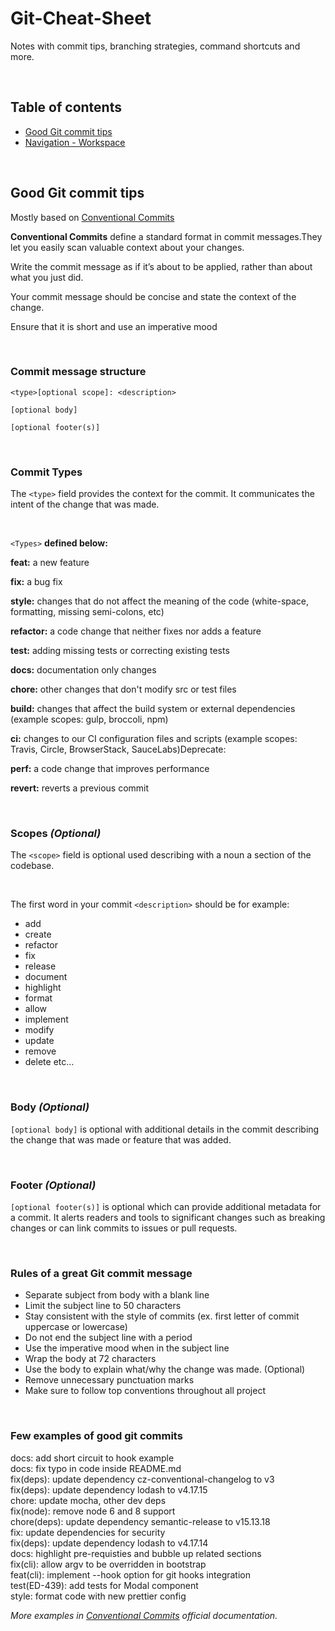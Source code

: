 # Git-Cheat-Sheet

Notes with commit tips, branching strategies, command shortcuts and more.


<br />

## Table of contents

- [Good Git commit tips](#keyboard-keys-cheatsheet)
- [Navigation - Workspace](#navigation---workspace)


<br />

## Good Git commit tips
Mostly based on [Conventional Commits](https://www.conventionalcommits.org/en/v1.0.0/)
<br />

**Conventional Commits** define a standard format in commit messages.They let you easily scan valuable context about your
changes.

Write the commit message as if it’s about to be applied, rather than about what you just did.

Your commit message should be concise and state the context of the change.

Ensure that it is short and use an imperative mood

<br />

### Commit message structure

```
<type>[optional scope]: <description>

[optional body]

[optional footer(s)]
```

<br />

### Commit Types
The ```<type>``` field provides the context for the commit. It communicates the intent of the change that was made.

<br />

```<Types>``` **defined below:**

**feat:** a new feature

**fix:** a bug fix

**style:** changes that do not affect the meaning of the code (white-space, formatting, missing semi-colons, etc)

**refactor:** a code change that neither fixes nor adds a feature

**test:** adding missing tests or correcting existing tests

**docs:** documentation only changes

**chore:** other changes that don't modify src or test files

**build:** changes that affect the build system or external dependencies (example scopes: gulp, broccoli, npm)

**ci:** changes to our CI configuration files and scripts (example scopes: Travis, Circle, BrowserStack, SauceLabs)Deprecate:

**perf:** a code change that improves performance

**revert:** reverts a previous commit

<br />

### Scopes *(Optional)*
The ```<scope>``` field is optional used describing with a noun a section of the codebase.

<br />

The first word in your commit ```<description>``` should be for example:

- add
- create
- refactor
- fix
- release
- document
- highlight
- format
- allow 
- implement
- modify
- update
- remove
- delete etc…

<br />

### Body *(Optional)*
```[optional body]``` is optional with additional details in the commit describing the change that was made or feature that was added.

<br />

### Footer *(Optional)*
```[optional footer(s)]```  is optional which can provide additional metadata for a commit. It alerts readers and tools to significant changes such as breaking changes or can link commits to issues or pull requests.

<br />

### Rules of a great Git commit message
- Separate subject from body with a blank line
- Limit the subject line to 50 characters 
- Stay consistent with the style of commits (ex. first letter of commit uppercase or lowercase)
- Do not end the subject line with a period
- Use the imperative mood when in the subject line
- Wrap the body at 72 characters
- Use the body to explain what/why the change was made. (Optional)
- Remove unnecessary punctuation marks
- Make sure to follow top conventions throughout all project

<br />

### Few examples of good git commits
docs: add short circuit to hook example <br />
docs: fix typo in code inside README.md <br />
fix(deps): update dependency cz-conventional-changelog to v3 <br />
fix(deps): update dependency lodash to v4.17.15 <br />
chore: update mocha, other dev deps <br />
fix(node): remove node 6 and 8 support <br />
chore(deps): update dependency semantic-release to v15.13.18 <br />
fix: update dependencies for security <br />
fix(deps): update dependency lodash to v4.17.14 <br />
docs: highlight pre-requisties and bubble up related sections <br />
fix(cli): allow argv to be overridden in bootstrap <br />
feat(cli): implement --hook option for git hooks integration <br />
test(ED-439): add tests for Modal component <br />
style: format code with new prettier config <br />

*More examples in [Conventional Commits](https://www.conventionalcommits.org/en/v1.0.0/) official documentation.*




